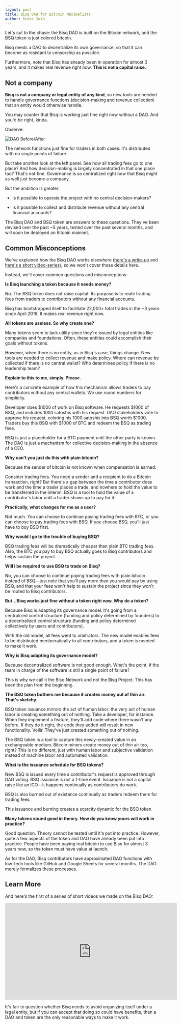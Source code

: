 ```yaml
---
layout: post
title: Bisq DAO for Bitcoin Maximalists
author: Steve Jain
---
```


Let's cut to the chase: the Bisq DAO is built on the Bitcoin network, and the BSQ token is just colored bitcoin.

Bisq needs a DAO to decentralize its own governance, so that it can become as resistant to censorship as possible.

Furthermore, note that Bisq has already been in operation for almost 3 years, and it makes real revenue right now. **This is not a capital raise.**

## Not a company

**Bisq is not a company or legal entity of any kind**, so new tools are needed to handle governance functions (decision-making and revenue collection) that an entity would otherwise handle.

You may counter that Bisq is working just fine right now without a DAO. And you'd be right, kinda.

Observe:

![DAO Before/After](../../images/dao-before-after.png)

The network functions just fine for traders in both cases: it's distributed with no single points of failure.

But take another look at the left panel. See how all trading fees go to one place? And how decision-making is largely concentrated in that one place too? That's not fine. Governance is so centralized right now that Bisq might as well just become a company.

But the ambition is greater:

* Is it possible to operate the project with no central decision-makers?

* Is it possible to collect and distribute revenue without any central financial accounts?

The Bisq DAO and BSQ token are answers to these questions. They've been devised over the past ~5 years, tested over the past several months, and will soon be deployed on Bitcoin mainnet.

## Common Misconceptions

We've explained how the Bisq DAO works elsewhere ([here's a write-up](https://docs.bisq.network/user-dao-intro.html) and [here's a short video-series](https://www.youtube.com/watch?v=Brg2Hc2Be9w)), so we won't cover those details here.

Instead, we'll cover common questions and misconceptions:

**Is Bisq launching a token because it needs money?**

No. The BSQ token does not raise capital. Its purpose is to route trading fees from traders to contributors without any financial accounts.

Bisq has bootstrapped itself to facilitate 22,000+ total trades in the ~3 years since April 2016. It makes real revenue right now.

**All tokens are useless. So why create one?**

Many tokens seem to lack utility since they're issued by legal entities like companies and foundations. Often, these entities could accomplish their goals without tokens.

However, when there is no entity, as in Bisq's case, things change. New tools are needed to collect revenue and make policy. Where can revenue be collected if there is no central wallet? Who determines policy if there is no leadership team?

**Explain to this to me, simply. Please.**

Here's a concrete example of how this mechanism allows traders to pay contributors without any central wallets. We use round numbers for simplicity.

Developer does $1000 of work on Bisq software. He requests $1000 of BSQ, and includes 1000 satoshis with his request. DAO stakeholders vote to approve his request, coloring his 1000 satoshis into BSQ worth $1000. Traders buy this BSQ with $1000 of BTC and redeem the BSQ as trading fees.

BSQ is just a placeholder for a BTC payment until the other party is known. The DAO is just a mechanism for collective decision-making in the absence of a CEO.

**Why can't you just do this with plain bitcoin?**

Because the sender of bitcoin is not known when compensation is earned.

Consider trading fees. You need a sender and a recipient to do a Bitcoin transaction, right? But there's a gap between the time a contributor does work and the time a trader places a trade, and nowhere to hold the value to be transferred in the interim. BSQ is a tool to hold the value of a contributor's labor until a trader shows up to pay for it.

**Practically, what changes for me as a user?**

Not much. You can choose to continue paying trading fees with BTC, or you can choose to pay trading fees with BSQ. If you choose BSQ, you'll just have to buy BSQ first.

**Why would I go to the trouble of buying BSQ?**

BSQ trading fees will be dramatically cheaper than plain BTC trading fees. Also, the BTC you pay to buy BSQ actually goes to Bisq contributors and helps sustain the project.

**Will I be required to use BSQ to trade on Bisq?**

No, you can choose to continue paying trading fees with plain bitcoin instead of BSQ—just note that you'll pay more than you would pay by using BSQ, and that your fees won't help to sustain the project since they won't be routed to Bisq contributors.

**But...Bisq works just fine without a token right now. Why do a token?**

Because Bisq is adapting its governance model. It's going from a centralized control structure (funding and policy determined by founders) to a decentralized control structure (funding and policy determined collectively by users and contributors).

With the old model, all fees went to arbitrators. The new model enables fees to be distributed meritocratically to all contributors, and a token is needed to make it work.

**Why is Bisq adapting its governance model?**

Because decentralized software is not good enough. What's the point, if the team in charge of the software is still a single point of failure?

This is why we call it the Bisq Network and not the Bisq Project. This has been the plan from the beginning.

**The BSQ token bothers me because it creates money out of thin air. That's sketchy.**

BSQ token issuance mirrors the act of human labor: the very act of human labor is creating something out of nothing. Take a developer, for instance. When they implement a feature, they'll add code where there wasn't any before. If they do it right, the code they added will result in new functionality. Voilà! They've just created something out of nothing.

The BSQ token is a tool to capture this newly-created value in an exchangeable medium. Bitcoin miners create money out of thin air too, right? This is no different, just with human labor and subjective validation instead of machine labor and automated validation.

**What is the issuance schedule for BSQ tokens?**

New BSQ is issued every time a contributor's request is approved through DAO voting. BSQ issuance is not a 1-time event. Issuance is not a capital raise like an ICO—it happens continually as contributors do work.

BSQ is also burned out of existance continually as traders redeem them for trading fees.

This issuance and burning creates a scarcity dynamic for the BSQ token.

**Many tokens sound good in theory. How do you know yours will work in practice?**

Good question. Theory cannot be tested until it's put into practice. However, quite a few aspects of the token and DAO have already been put into practice. People have been paying real bitcoin to use Bisq for almost 3 years now, so the token must have value at launch.

As for the DAO, Bisq contributors have approximated DAO functions with low-tech tools like GitHub and Google Sheets for several months. The DAO merely formalizes these processes.

## Learn More

And here's the first of a series of short videos we made on the Bisq DAO:

<div class='responsive-youtube-container'>
    <iframe width="560" height="315" src="https://www.youtube-nocookie.com/embed/Brg2Hc2Be9w" frameborder="0" allow="accelerometer; autoplay; encrypted-media; gyroscope; picture-in-picture" allowfullscreen></iframe>
</div>

It's fair to question whether Bisq needs to avoid organizing itself under a legal entity, but if you can accept that doing so could have benefits, then a DAO and token are the only reasonable ways to make it work.
